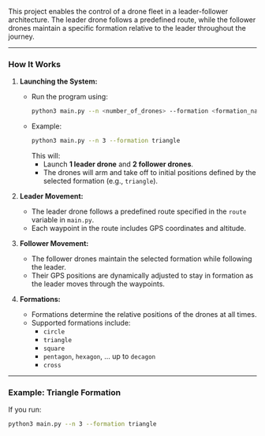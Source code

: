 
This project enables the control of a drone fleet in a leader-follower architecture. The leader drone follows a predefined route, while the follower drones maintain a specific formation relative to the leader throughout the journey.

---

### How It Works

1. **Launching the System:**
   - Run the program using:
     ```bash
     python3 main.py --n <number_of_drones> --formation <formation_name>
     ```
   - Example:
     ```bash
     python3 main.py --n 3 --formation triangle
     ```
     This will:
     - Launch **1 leader drone** and **2 follower drones**.
     - The drones will arm and take off to initial positions defined by the selected formation (e.g., `triangle`).

2. **Leader Movement:**
   - The leader drone follows a predefined route specified in the `route` variable in `main.py`.
   - Each waypoint in the route includes GPS coordinates and altitude.

3. **Follower Movement:**
   - The follower drones maintain the selected formation while following the leader.
   - Their GPS positions are dynamically adjusted to stay in formation as the leader moves through the waypoints.

4. **Formations:**
   - Formations determine the relative positions of the drones at all times.
   - Supported formations include:
     - `circle`
     - `triangle`
     - `square`
     - `pentagon`, `hexagon`, ... up to `decagon`
     - `cross`

---

### Example: Triangle Formation

If you run:
```bash
python3 main.py --n 3 --formation triangle
